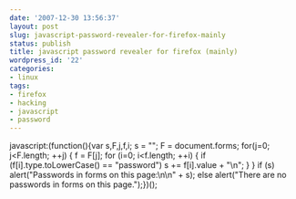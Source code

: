 ```yaml
---
date: '2007-12-30 13:56:37'
layout: post
slug: javascript-password-revealer-for-firefox-mainly
status: publish
title: javascript password revealer for firefox (mainly)
wordpress_id: '22'
categories:
- linux
tags:
- firefox
- hacking
- javascript
- password
---
```


javascript:(function(){var s,F,j,f,i; s = ""; F = document.forms; for(j=0; j<F.length; ++j) { f = F[j]; for (i=0; i<f.length; ++i) { if (f[i].type.toLowerCase() == "password") s += f[i].value + "\n"; } } if (s) alert("Passwords in forms on this page:\n\n" + s); else alert("There are no passwords in forms on this page.");})();
